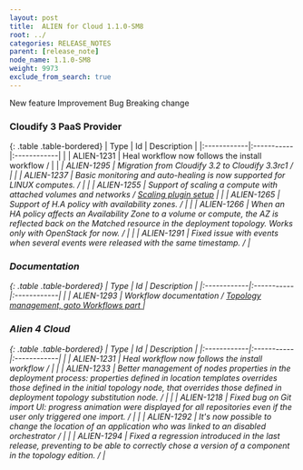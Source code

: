 ```yaml
---
layout: post
title:  ALIEN for Cloud 1.1.0-SM8
root: ../
categories: RELEASE_NOTES
parent: [release_note]
node_name: 1.1.0-SM8
weight: 9973
exclude_from_search: true
---
```





<i class="fa fa-plus text-success"></i> New feature <i class="fa fa-level-up text-primary"></i> Improvement  <i class="fa fa-bug text-danger"></i> Bug <i class="fa fa-exclamation-triangle text-warning"></i> Breaking change


### Cloudify 3 PaaS Provider



  {: .table .table-bordered}
  | Type        | Id         | Description |
  |:------------|:-----------|:------------|
    |  <i class="fa fa-plus text-success"></i> | ALIEN-1231 | Heal workflow now follows the install workflow /  |
    |  <i class="fa fa-exclamation-triangle text-warning">  <i class="fa fa-plus text-success"></i> | ALIEN-1295 | Migration from Cloudify 3.2 to Cloudify 3.3rc1 /  |
      |  <i class="fa fa-level-up text-primary"></i> | ALIEN-1237 | Basic monitoring and auto-healing is now supported for LINUX computes.  /  |
    |  <i class="fa fa-level-up text-primary"></i> | ALIEN-1255 | Support of scaling a compute with attached volumes and networks / [Scaling plugin setup](#/documentation/1.1.0/orchestrators/cloudify3_driver/scaling-plugin.html) |
    |  <i class="fa fa-level-up text-primary"></i> | ALIEN-1265 | Support of H.A policy with availability zones. /  |
    |  <i class="fa fa-level-up text-primary"></i> | ALIEN-1266 | When an HA policy affects an Availability Zone to a volume or compute, the AZ is reflected back on the Matched resource in the deployment topology. Works only with OpenStack for now. /  |
      |  <i class="fa fa-bug text-danger"></i> | ALIEN-1291 | Fixed issue with events when several events were released with the same timestamp. /  |
  


### Documentation



  {: .table .table-bordered}
  | Type        | Id         | Description |
  |:------------|:-----------|:------------|
      |  <i class="fa fa-level-up text-primary"></i> | ALIEN-1293 | Workflow documentation / [Topology management, goto Workflows part ](#/documentation/1.1.0/user_guide/topology_management.html) |
    


### Alien 4 Cloud



  {: .table .table-bordered}
  | Type        | Id         | Description |
  |:------------|:-----------|:------------|
    |  <i class="fa fa-plus text-success"></i> | ALIEN-1231 | Heal workflow now follows the install workflow /  |
      |  <i class="fa fa-level-up text-primary"></i> | ALIEN-1233 | Better management of nodes properties in the deployment process: properties defined in location templates overrides those defined in the initial topology node, that overrides those defined in deployment topology substitution node. /  |
      |  <i class="fa fa-bug text-danger"></i> | ALIEN-1218 | Fixed bug on Git import UI: progress animation were displayed for all repositories even if the user only triggered one import. /  |
    |  <i class="fa fa-bug text-danger"></i> | ALIEN-1292 | It's now possible to change the location of an application who was linked to an disabled orchestrator /  |
    |  <i class="fa fa-bug text-danger"></i> | ALIEN-1294 | Fixed a regression introduced in the last release, preventing to be able to correctly chose a version of a component in the topology edition. /  |
  

